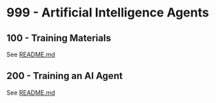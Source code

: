 # 999 - Artificial Intelligence Agents

## 100 - Training Materials

See [README.md](./100/README.md)

## 200 - Training an AI Agent

See [README.md](./200/README.md)